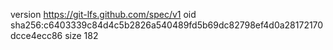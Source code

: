 version https://git-lfs.github.com/spec/v1
oid sha256:c6403339c84d4c5b2826a540489fd5b69dc82798ef4d0a28172170dcce4ecc86
size 182
